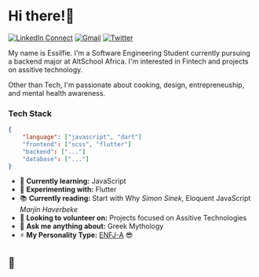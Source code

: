 # Hi there!:wave:

[![LinkedIn Connect](https://img.shields.io/badge/%20-Connect-black?color=222244&labelColor=000000&logo=linkedin&logoColor=f5f7fe)](https://www.linkedin.com/in/essilfiequansah/) [![Gmail](https://img.shields.io/badge/%20-Send%20Mail-black?color=222244&labelColor=000000&logo=gmail&logoColor=f5f7fe)](mailto:bquansah007@gmail.com?) [![Twitter](https://img.shields.io/badge/%20-Follow-black?color=222244&labelColor=000000&logo=Twitter&logoColor=f5f7fe)](https://twitter.com/essilfiequansah)

My name is Essilfie. I'm a Software Engineering Student currently pursuing a backend major at AltSchool Africa. I'm interested in Fintech and projects on assitive technology.

Other than Tech, I'm passionate about cooking, design, entrepreneuship, and mental health awareness.

### Tech Stack

```json
{
    "language": ["javascript", "dart"]
    "frontend": ["scss", "flutter"]
    "backend": ["..."]
    "database": ["..."]
}
```

<!-- - 🔭 **Currently working on:** ... -->

-   🌱 **Currently learning:** JavaScript
-   🧪 **Experimenting with:** Flutter
-   📚 **Currently reading:** Start with Why _Simon Sinek_, Eloquent JavaScript _Marjin Haverbeke_
-   👯 **Looking to volunteer on:** Projects focused on Assitive Technologies
-   💬 **Ask me anything about:** Greek Mythology
-   ⚡ **My Personality Type:** [ENFJ-A](https://www.16personalities.com/enfj-personality) :sunglasses:

<!-- -    -->
<!-- -   🤔 **Looking for help with:** Systems Design & Micro-frontend Architecture. -->

<!-- {
    "language": ["javascript", "python", "go"],
    "frontend": ["scss", "Tailwind", "react", "next"]
    "backend": ["go", "node", "flask", "FastAPI", "firebase"],
    "database": ["postgres", "mysql", "mongodb", "redis"]
} -->

## :wave:
